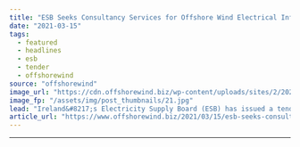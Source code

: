 ```yaml
---
title: "ESB Seeks Consultancy Services for Offshore Wind Electrical Infrastructure"
date: "2021-03-15"
tags: 
  - featured
  - headlines
  - esb
  - tender
  - offshorewind
source: "offshorewind"
image_url: "https://cdn.offshorewind.biz/wp-content/uploads/sites/2/2021/03/15103003/galloper-OSS_innogy_archive.jpg"
image_fp: "/assets/img/post_thumbnails/21.jpg"
lead: "Ireland&#8217;s Electricity Supply Board (ESB) has issued a tender for electrical consultancy services for"
article_url: "https://www.offshorewind.biz/2021/03/15/esb-seeks-consultancy-services-for-offshore-wind-electrical-infrastructure/"
---
```


---
